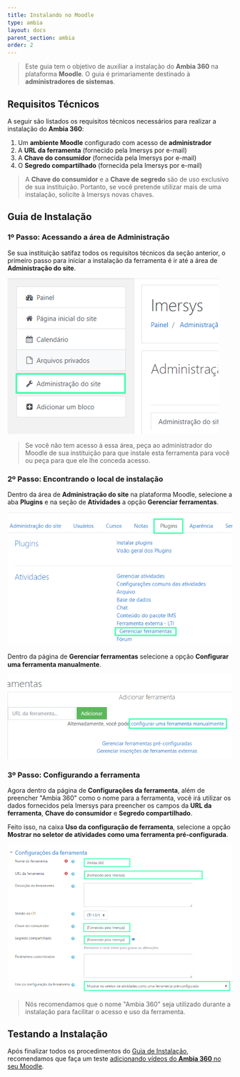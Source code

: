 ```yaml
---
title: Instalando no Moodle
type: ambia
layout: docs
parent_section: ambia
order: 2
---
```


> Este guia tem o objetivo de auxiliar a instalação do **Ambia 360** na plataforma **Moodle**. O guia é primariamente destinado à **administradores de sistemas**.

## Requisitos Técnicos

A seguir são listados os requisitos técnicos necessários para realizar a instalação  do **Ambia 360**:

1. Um **ambiente Moodle** configurado com acesso de **administrador**
2. A **URL da ferramenta** (fornecido pela Imersys por e-mail)
3. A **Chave do consumidor** (fornecida pela Imersys por e-mail)
4. O **Segredo compartilhado** (fornecida pela Imersys por e-mail)

> A **Chave do consumidor** e a **Chave de segredo** são de uso exclusivo de sua instituição. Portanto, se você pretende utilizar mais de uma instalação, solicite à Imersys novas chaves.
>

## Guia de Instalação

### 1º Passo: Acessando a área de Administração

Se sua instituição satifaz todos os requisitos técnicos da seção anterior, o primeiro passo para iniciar a instalação da ferramenta é ir até a área de **Administração do site**.

![360&deg; Image Viewer](../images/moodle/Moodle-SS1.png)

> Se você não tem acesso à essa área, peça ao administrador do Moodle  de sua instituição para que instale esta ferramenta para você ou peça para que ele lhe conceda acesso.

<!--toc-->

### 2º Passo: Encontrando o local de instalação

Dentro da área de **Administração do site** na plataforma Moodle, selecione a aba **Plugins** e na seção de **Atividades** a opção **Gerenciar ferramentas**.

![360&deg; Image Viewer](../images/moodle/Moodle-SS2.png)

 Dentro da página de **Gerenciar ferramentas** selecione a opção **Conﬁgurar uma ferramenta manualmente**.

![360&deg; Image Viewer](../images/moodle/Moodle-SS3.png)

### 3º Passo: Configurando a ferramenta

Agora dentro da página de **Configurações da ferramenta**, além de preencher "Ambia 360" como o nome para a ferramenta, você irá utilizar os dados fornecidos pela Imersys para preencher os campos da **URL da ferramenta**, **Chave do consumidor** e **Segredo compartilhado**.

Feito isso, na caixa **Uso da configuração de ferramenta**, selecione a opção **Mostrar no seletor de atividades como uma ferramenta pré-configurada**.

![360&deg; Image Viewer](../images/moodle/Moodle-SS4.png)

> Nós recomendamos que o nome "Ambia 360" seja utilizado durante a instalação para facilitar o acesso e uso da ferramenta.

## Testando a Instalação

[moodle-usage]: ./moodle-usage.md

Após finalizar todos os procedimentos do [Guia de Instalação](#guia-de-instalacao), recomendamos que faça um teste [adicionando vídeos do **Ambia 360** no seu Moodle][moodle-usage].
